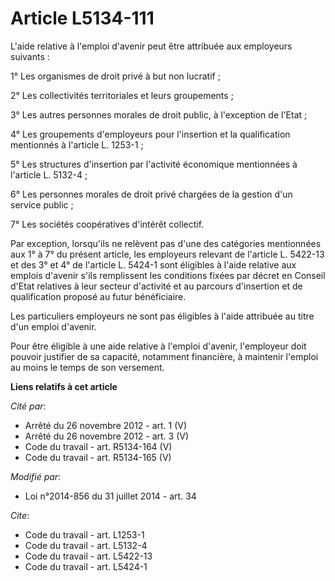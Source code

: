 # Article L5134-111

L'aide relative à l'emploi d'avenir peut être attribuée aux employeurs suivants : 

1° Les organismes de droit privé à but non lucratif ; 

2° Les collectivités territoriales et leurs groupements ; 

3° Les autres personnes morales de droit public, à l'exception de l'Etat ; 

4° Les groupements d'employeurs pour l'insertion et la qualification mentionnés à l'article L. 1253-1 ; 

5° Les structures d'insertion par l'activité économique mentionnées à l'article L. 5132-4 ; 

6° Les personnes morales de droit privé chargées de la gestion d'un service public ;

7° Les sociétés coopératives d'intérêt collectif. 

Par exception, lorsqu'ils ne relèvent pas d'une des catégories mentionnées aux 1° à 7° du présent article, les employeurs
relevant de l'article L. 5422-13 et des 3° et 4° de l'article L. 5424-1 sont éligibles à l'aide relative aux emplois d'avenir
s'ils remplissent les conditions fixées par décret en Conseil d'Etat relatives à leur secteur d'activité et au parcours
d'insertion et de qualification proposé au futur bénéficiaire. 

Les particuliers employeurs ne sont pas éligibles à l'aide attribuée au titre d'un emploi d'avenir. 

Pour être éligible à une aide relative à l'emploi d'avenir, l'employeur doit pouvoir justifier de sa capacité, notamment
financière, à maintenir l'emploi au moins le temps de son versement.

**Liens relatifs à cet article**

_Cité par_:

  - Arrêté du 26 novembre 2012 - art. 1 (V)
  - Arrêté du 26 novembre 2012 - art. 3 (V)
  - Code du travail - art. R5134-164 (V)
  - Code du travail - art. R5134-165 (V)

_Modifié par_:

  - Loi n°2014-856 du 31 juillet 2014 - art. 34

_Cite_:

  - Code du travail - art. L1253-1
  - Code du travail - art. L5132-4
  - Code du travail - art. L5422-13
  - Code du travail - art. L5424-1
